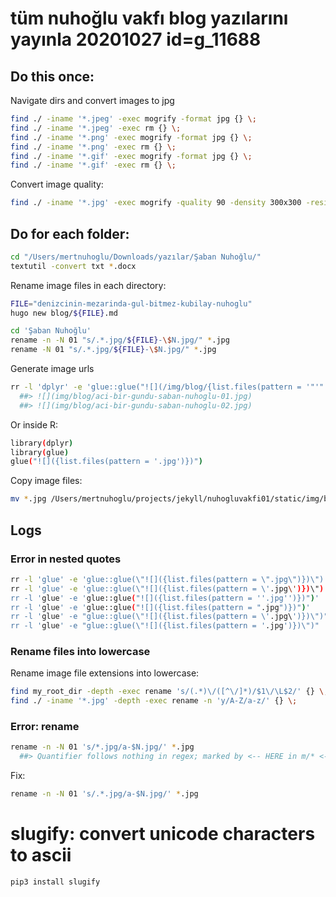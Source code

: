 
# tüm nuhoğlu vakfı blog yazılarını yayınla 20201027  id=g_11688

## Do this once:

Navigate dirs and convert images to jpg

```bash
find ./ -iname '*.jpeg' -exec mogrify -format jpg {} \;
find ./ -iname '*.jpeg' -exec rm {} \;
find ./ -iname '*.png' -exec mogrify -format jpg {} \;
find ./ -iname '*.png' -exec rm {} \;
find ./ -iname '*.gif' -exec mogrify -format jpg {} \;
find ./ -iname '*.gif' -exec rm {} \;
```

Convert image quality:

```bash
find ./ -iname '*.jpg' -exec mogrify -quality 90 -density 300x300 -resize 800x480\> {} \;
```

## Do for each folder:

```bash
cd "/Users/mertnuhoglu/Downloads/yazılar/Şaban Nuhoğlu/"
textutil -convert txt *.docx
```

Rename image files in each directory:

```bash
FILE="denizcinin-mezarinda-gul-bitmez-kubilay-nuhoglu"
hugo new blog/${FILE}.md
```

```bash
cd 'Şaban Nuhoğlu'
rename -n -N 01 "s/.*.jpg/${FILE}-\$N.jpg/" *.jpg
rename -N 01 "s/.*.jpg/${FILE}-\$N.jpg/" *.jpg
```

Generate image urls

```bash
rr -l 'dplyr' -e 'glue::glue("![](/img/blog/{list.files(pattern = '"'"'.jpg'"'"')})") %>% print()' | pbcopy
  ##> ![](img/blog/aci-bir-gundu-saban-nuhoglu-01.jpg)
  ##> ![](img/blog/aci-bir-gundu-saban-nuhoglu-02.jpg)
```

Or inside R:

```bash
library(dplyr)
library(glue)
glue("![]({list.files(pattern = '.jpg')})")
```

Copy image files:

```bash
mv *.jpg /Users/mertnuhoglu/projects/jekyll/nuhogluvakfi01/static/img/blog/
```


## Logs

### Error in nested quotes

```bash
rr -l 'glue' -e 'glue::glue(\"![]({list.files(pattern = \".jpg\")})\")'
rr -l 'glue' -e 'glue::glue(\"![]({list.files(pattern = \'.jpg\')})\")'
rr -l 'glue' -e 'glue::glue("![]({list.files(pattern = ''.jpg'')})")'
rr -l 'glue' -e 'glue::glue("![]({list.files(pattern = ".jpg")})")'
rr -l 'glue' -e "glue::glue(\"![]({list.files(pattern = \'.jpg\')})\")"
rr -l 'glue' -e "glue::glue(\"![]({list.files(pattern = '.jpg')})\")"
```

### Rename files into lowercase

Rename image file extensions into lowercase:

```bash
find my_root_dir -depth -exec rename 's/(.*)\/([^\/]*)/$1\/\L$2/' {} \;
find ./ -iname '*.jpg' -depth -exec rename -n 'y/A-Z/a-z/' {} \;
```

### Error: rename

```bash
rename -n -N 01 's/*.jpg/a-$N.jpg/' *.jpg
  ##> Quantifier follows nothing in regex; marked by <-- HERE in m/* <-- HERE .jpg/ at (eval 2) line 1.
```

Fix:

```bash
rename -n -N 01 's/.*.jpg/a-$N.jpg/' *.jpg
```

# slugify: convert unicode characters to ascii

```bash
pip3 install slugify
```


